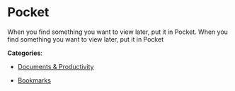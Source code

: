 # Pocket

When you find something you want to view later, put it in Pocket. When you find something you want to view later, put it in Pocket

**Categories**:

- [Documents & Productivity](https://github/apis-list/apis-list#documents-and-productivity)

- [Bookmarks](https://github/apis-list/apis-list#bookmarks)



